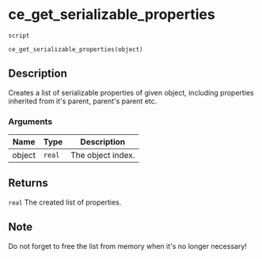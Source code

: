 # ce_get_serializable_properties
`script`
```gml
ce_get_serializable_properties(object)
```

## Description
Creates a list of serializable properties of given object, including
 properties inherited from it's parent, parent's parent etc.

### Arguments
| Name | Type | Description |
| ---- | ---- | ----------- |
| object | `real` | The object index. |

## Returns
`real` The created list of properties.

## Note
 Do not forget to free the list from memory when it's no longer
necessary!